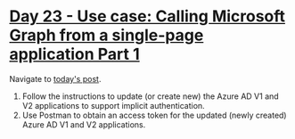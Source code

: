 # [Day 23 - Use case: Calling Microsoft Graph from a single-page application Part 1](https://developer.microsoft.com/en-us/graph/blogs/30daysmsgraph-day-23-use-case-calling-microsoft-graph-from-a-single-page-application-part-1/)

Navigate to [today's post](https://developer.microsoft.com/en-us/graph/blogs/30daysmsgraph-day-23-use-case-calling-microsoft-graph-from-a-single-page-application-part-1/).

1. Follow the instructions to update (or create new) the Azure AD V1 and V2 applications to support implicit authentication.
1. Use Postman to obtain an access token for the updated (newly created) Azure AD V1 and V2 applications.
